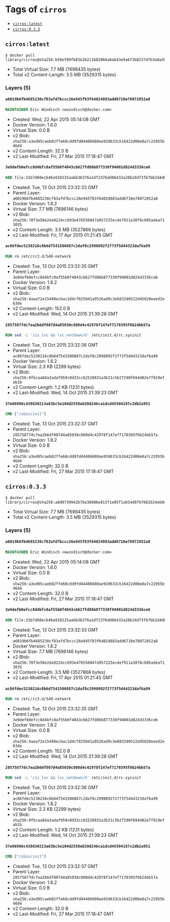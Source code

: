 <!-- THIS FILE IS GENERATED VIA '.template-helpers/generate-tag-details.pl' -->

# Tags of `cirros`

-	[`cirros:latest`](#cirroslatest)
-	[`cirros:0.3.3`](#cirros033)

## `cirros:latest`

```console
$ docker pull library/cirros@sha256:b58ef09fb83e2b211b82066a6ab43e9a6f3b8237dfb3e0a459d013ab2fd1321c
```

-	Total Virtual Size: 7.7 MB (7698435 bytes)
-	Total v2 Content-Length: 3.5 MB (3529315 bytes)

### Layers (5)

#### `a6019b6fb4685230cf83afd7bccc26e945f83f64024883add6710e78072852a8`

```dockerfile
MAINTAINER Eric Windisch <ewindisch@docker.com>
```

-	Created: Wed, 22 Apr 2015 05:14:08 GMT
-	Docker Version: 1.6.0
-	Virtual Size: 0.0 B
-	v2 Blob: `sha256:a3ed95caeb02ffe68cdd9fd84406680ae93d633cb16422d00e8a7c22955b46d4`
-	v2 Content-Length: 32.0 B
-	v2 Last-Modified: Fri, 27 Mar 2015 17:18:47 GMT

#### `3e9defb0efcc8d4bfc0af55b0f4043cb627fd86b877330f94001d824d3336ce6`

```dockerfile
ADD file:31b7d60ecb46a910225aabb36376a1df2376dd86433a28b24df3f67bb2d4d618 in /
```

-	Created: Tue, 13 Oct 2015 23:32:33 GMT
-	Parent Layer: `a6019b6fb4685230cf83afd7bccc26e945f83f64024883add6710e78072852a8`
-	Docker Version: 1.8.2
-	Virtual Size: 7.7 MB (7696146 bytes)
-	v2 Blob: `sha256:78f3e58e2da9224cc693e476556047a957225ec4ef911a38f6cb05adea713035`
-	v2 Content-Length: 3.5 MB (3527868 bytes)
-	v2 Last-Modified: Fri, 17 Apr 2015 01:21:45 GMT

#### `ac86fdec5230216c8b6d7541506887c2daf8c2998092f2773f5d44323daf6a99`

```dockerfile
RUN rm /etc/rc3.d/S40-network
```

-	Created: Tue, 13 Oct 2015 23:32:35 GMT
-	Parent Layer: `3e9defb0efcc8d4bfc0af55b0f4043cb627fd86b877330f94001d824d3336ce6`
-	Docker Version: 1.8.2
-	Virtual Size: 0.0 B
-	v2 Blob: `sha256:4aaa72e15498ecbac1d4cf825041a9526ad9c3e683340522d45020eeed2e63de`
-	v2 Content-Length: 152.0 B
-	v2 Last-Modified: Wed, 14 Oct 2015 21:39:28 GMT

#### `28575877dc7ea2b6df807d4a85030c808d4c42978f147ef7170395f6b24bb57a`

```dockerfile
RUN sed -i '/is_lxc && lxc_netdown/d' /etc/init.d/rc.sysinit
```

-	Created: Tue, 13 Oct 2015 23:32:36 GMT
-	Parent Layer: `ac86fdec5230216c8b6d7541506887c2daf8c2998092f2773f5d44323daf6a99`
-	Docker Version: 1.8.2
-	Virtual Size: 2.3 KB (2289 bytes)
-	v2 Blob: `sha256:0fbcaa8da3adaf959c0d33cc62528831a3b21c5b27290f694d02e7f819efab1b`
-	v2 Content-Length: 1.2 KB (1231 bytes)
-	v2 Last-Modified: Wed, 14 Oct 2015 21:39:23 GMT

#### `37e06986c438630213a63bc5e104d2558eb38d246ca1dcd45504187c2db2a951`

```dockerfile
CMD ["/sbin/init"]
```

-	Created: Tue, 13 Oct 2015 23:32:37 GMT
-	Parent Layer: `28575877dc7ea2b6df807d4a85030c808d4c42978f147ef7170395f6b24bb57a`
-	Docker Version: 1.8.2
-	Virtual Size: 0.0 B
-	v2 Blob: `sha256:a3ed95caeb02ffe68cdd9fd84406680ae93d633cb16422d00e8a7c22955b46d4`
-	v2 Content-Length: 32.0 B
-	v2 Last-Modified: Fri, 27 Mar 2015 17:18:47 GMT

## `cirros:0.3.3`

```console
$ docker pull library/cirros@sha256:a8d0739942b7ba36086e815f1e05f1ab54d07bf682b24e60daebddacbf2cda5d
```

-	Total Virtual Size: 7.7 MB (7698435 bytes)
-	Total v2 Content-Length: 3.5 MB (3529315 bytes)

### Layers (5)

#### `a6019b6fb4685230cf83afd7bccc26e945f83f64024883add6710e78072852a8`

```dockerfile
MAINTAINER Eric Windisch <ewindisch@docker.com>
```

-	Created: Wed, 22 Apr 2015 05:14:08 GMT
-	Docker Version: 1.6.0
-	Virtual Size: 0.0 B
-	v2 Blob: `sha256:a3ed95caeb02ffe68cdd9fd84406680ae93d633cb16422d00e8a7c22955b46d4`
-	v2 Content-Length: 32.0 B
-	v2 Last-Modified: Fri, 27 Mar 2015 17:18:47 GMT

#### `3e9defb0efcc8d4bfc0af55b0f4043cb627fd86b877330f94001d824d3336ce6`

```dockerfile
ADD file:31b7d60ecb46a910225aabb36376a1df2376dd86433a28b24df3f67bb2d4d618 in /
```

-	Created: Tue, 13 Oct 2015 23:32:33 GMT
-	Parent Layer: `a6019b6fb4685230cf83afd7bccc26e945f83f64024883add6710e78072852a8`
-	Docker Version: 1.8.2
-	Virtual Size: 7.7 MB (7696146 bytes)
-	v2 Blob: `sha256:78f3e58e2da9224cc693e476556047a957225ec4ef911a38f6cb05adea713035`
-	v2 Content-Length: 3.5 MB (3527868 bytes)
-	v2 Last-Modified: Fri, 17 Apr 2015 01:21:45 GMT

#### `ac86fdec5230216c8b6d7541506887c2daf8c2998092f2773f5d44323daf6a99`

```dockerfile
RUN rm /etc/rc3.d/S40-network
```

-	Created: Tue, 13 Oct 2015 23:32:35 GMT
-	Parent Layer: `3e9defb0efcc8d4bfc0af55b0f4043cb627fd86b877330f94001d824d3336ce6`
-	Docker Version: 1.8.2
-	Virtual Size: 0.0 B
-	v2 Blob: `sha256:4aaa72e15498ecbac1d4cf825041a9526ad9c3e683340522d45020eeed2e63de`
-	v2 Content-Length: 152.0 B
-	v2 Last-Modified: Wed, 14 Oct 2015 21:39:28 GMT

#### `28575877dc7ea2b6df807d4a85030c808d4c42978f147ef7170395f6b24bb57a`

```dockerfile
RUN sed -i '/is_lxc && lxc_netdown/d' /etc/init.d/rc.sysinit
```

-	Created: Tue, 13 Oct 2015 23:32:36 GMT
-	Parent Layer: `ac86fdec5230216c8b6d7541506887c2daf8c2998092f2773f5d44323daf6a99`
-	Docker Version: 1.8.2
-	Virtual Size: 2.3 KB (2289 bytes)
-	v2 Blob: `sha256:0fbcaa8da3adaf959c0d33cc62528831a3b21c5b27290f694d02e7f819efab1b`
-	v2 Content-Length: 1.2 KB (1231 bytes)
-	v2 Last-Modified: Wed, 14 Oct 2015 21:39:23 GMT

#### `37e06986c438630213a63bc5e104d2558eb38d246ca1dcd45504187c2db2a951`

```dockerfile
CMD ["/sbin/init"]
```

-	Created: Tue, 13 Oct 2015 23:32:37 GMT
-	Parent Layer: `28575877dc7ea2b6df807d4a85030c808d4c42978f147ef7170395f6b24bb57a`
-	Docker Version: 1.8.2
-	Virtual Size: 0.0 B
-	v2 Blob: `sha256:a3ed95caeb02ffe68cdd9fd84406680ae93d633cb16422d00e8a7c22955b46d4`
-	v2 Content-Length: 32.0 B
-	v2 Last-Modified: Fri, 27 Mar 2015 17:18:47 GMT
